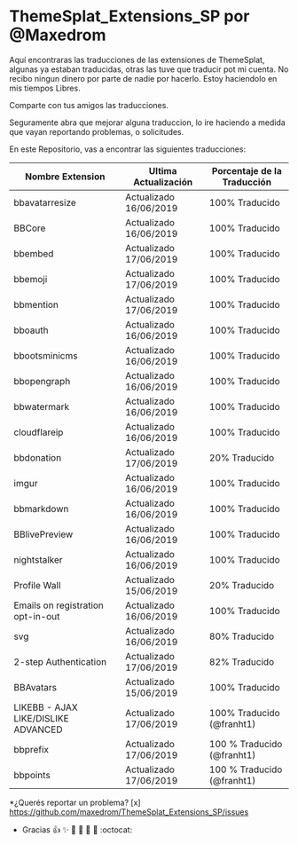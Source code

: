 # ThemeSplat_Extensions_SP por @Maxedrom
Aquí encontraras las traducciones de las extensiones de ThemeSplat, algunas ya estaban traducidas, otras las tuve que traducir pot mi cuenta.
No recibo ningun dinero por parte de nadie por hacerlo. Estoy haciendolo en mis tiempos Libres.

Comparte con tus amigos las traducciones.

Seguramente abra que mejorar alguna traduccion, lo ire haciendo a medida que vayan reportando problemas, o solicitudes.

En este Repositorio, vas a encontrar las siguientes traducciones:


Nombre Extension | Ultima Actualización | Porcentaje de la Traducción
-----------------|----------------------|-----------------------------
bbavatarresize | Actualizado 16/06/2019 | 100% Traducido
BBCore | Actualizado 16/06/2019 | 100% Traducido
bbembed | Actualizado 17/06/2019 | 100% Traducido
bbemoji | Actualizado 17/06/2019 | 100% Traducido
bbmention | Actualizado 17/06/2019 | 100% Traducido
bboauth | Actualizado 16/06/2019 | 100% Traducido
bbootsminicms | Actualizado 16/06/2019 | 100% Traducido
bbopengraph | Actualizado 16/06/2019 | 100% Traducido
bbwatermark | Actualizado 16/06/2019 | 100% Traducido
cloudflareip | Actualizado 16/06/2019 | 100% Traducido
bbdonation | Actualizado 17/06/2019 | 20% Traducido
imgur | Actualizado 16/06/2019 | 100% Traducido
bbmarkdown | Actualizado 16/06/2019 | 100% Traducido
BBlivePreview | Actualizado 16/06/2019 | 100% Traducido
nightstalker | Actualizado 16/06/2019 | 100% Traducido
Profile Wall | Actualizado 15/06/2019 | 20% Traducido
Emails on registration opt-in-out | Actualizado 16/06/2019 | 100% Traducido
svg | Actualizado 16/06/2019 | 80% Traducido
2-step Authentication | Actualizado 17/06/2019 | 82% Traducido
BBAvatars | Actualizado 15/06/2019 | 100% Traducido
LIKEBB - AJAX LIKE/DISLIKE ADVANCED | Actualizado 17/06/2019 | 100% Traducido (@franht1)
bbprefix | Actualizado 17/06/2019 | 100 % Traducido (@franht1)
bbpoints | Actualizado 17/06/2019 | 100 % Traducido (@franht1)

*¿Querés reportar un problema? [x] https://github.com/maxedrom/ThemeSplat_Extensions_SP/issues

* Gracias 
:+1: :sparkles: :camel: :tada:
:rocket: :metal: :octocat: 

